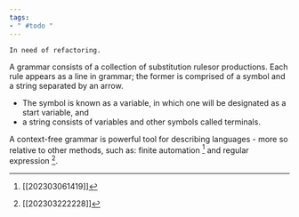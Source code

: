 ```yaml
---
tags:
- " #todo "
---
```


```ad-caution
In need of refactoring.
```

A grammar consists of a collection of substitution rulesor productions. Each rule appears as a line in grammar; the former is comprised of a symbol and a string separated by an arrow. 
- The symbol is known as a variable, in which one will be designated as a start variable, and
- a string consists of variables and other symbols called terminals. <!--SR:!2023-12-12,202,310!2023-07-09,48,230!2023-05-26,6,250!2023-05-07,10,270!2023-06-03,12,270!2023-12-06,198,318-->

A context-free grammar is powerful tool for describing languages - more so relative to other methods, such as: finite automation [^1] and regular expression [^2].

[^1]: [[202303061419]]
[^2]: [[202303222228]]